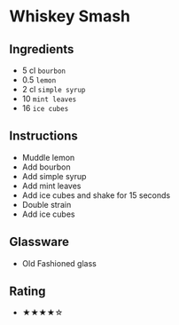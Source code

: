 # Whiskey Smash

## Ingredients
- 5 cl `bourbon`
- 0.5 `lemon`
- 2 cl `simple syrup`
- 10 `mint leaves`
- 16 `ice cubes`

## Instructions
- Muddle lemon
- Add bourbon
- Add simple syrup
- Add mint leaves
- Add ice cubes and shake for 15 seconds
- Double strain
- Add ice cubes

## Glassware
- Old Fashioned glass

## Rating
- ★★★★☆